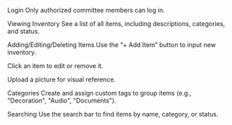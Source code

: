 Login
Only authorized committee members can log in.

Viewing Inventory
See a list of all items, including descriptions, categories, and status.

Adding/Editing/Deleting Items
Use the “+ Add Item” button to input new inventory.

Click an item to edit or remove it.

Upload a picture for visual reference.

Categories
Create and assign custom tags to group items (e.g., "Decoration", "Audio", "Documents").

Searching
Use the search bar to find items by name, category, or status.

